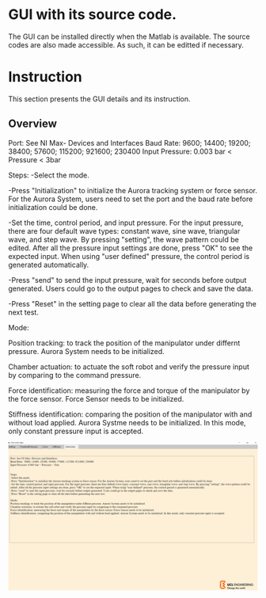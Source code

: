 # GUI with its source code. 
The GUI can be installed directly when the Matlab is available. The source codes are also made accessible. As such, it can be editted if necessary.


# Instruction
This section presents the GUI details and its instruction.

## Overview
Port: See NI Max- Devices and Interfaces
Baud Rate:  9600; 14400; 19200; 38400; 57600; 115200; 921600; 230400
Input Pressure: 0.003 bar < Pressure < 3bar

 
Steps:
-Select the mode. 

-Press "Initialization" to initialize the Aurora tracking system or force sensor. For the Aurora System, users need to set the port and the baud rate before initialization could be done. 

-Set the time, control period, and input pressure. For the input pressure, there are four default wave types: constant wave, sine wave, triangular wave, and step wave. By pressing "setting", the wave pattern could be edited. After all the pressure input settings are done, press "OK" to see the expected input. When using "user defined" pressure, the control period is generated automatically.

-Press "send" to send the input pressure, wait for seconds before output generated. Users could go to the output pages to check and save the data. 

-Press "Reset" in the setting page to clear all the data before generating the next test.

Mode:

Position tracking: to track the position of the manipulator under differnt pressure. Aurora System needs to be initialized.

Chamber actuation: to actuate the soft robot and verify the pressure input by comparing to the command pressure. 

Force identification: measuring the force and torque of the manipulator by the force sensor. Force Sensor needs to be initialized.

Stiffness identification: comparing the position of the manipulator with and without load applied. Aurora Systme needs to be initialized. In this mode, only constant pressure input is accepted.

![image](https://github.com/ucl-robotics-ai/test-platform-soft-robotics/blob/main/My_figures/GUI_page0.png)
